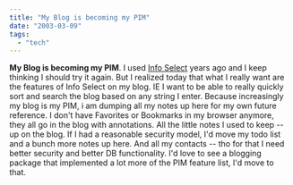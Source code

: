 ```yaml
---
title: "My Blog is becoming my PIM"
date: "2003-03-09"
tags: 
  - "tech"
---
```


**My Blog is becoming my PIM**. I used [Info Select](http://www.miclog.com/isdesc.htm) years ago and I keep thinking I should try it again. But I realized today that what I really want are the features of Info Select on my blog. IE I want to be able to really quickly sort and search the blog based on any string I enter. Because increasingly my blog is my PIM, i am dumping all my notes up here for my own future reference. I don't have Favorites or Bookmarks in my browser anymore, they all go in the blog with annotations. All the little notes I used to keep -- up on the blog. If I had a reasonable security model, I'd move my todo list and a bunch more notes up here. And all my contacts -- tho for that I need better security and better DB functionality. I'd love to see a blogging package that implemented a lot more of the PIM feature list, I'd move to that.
